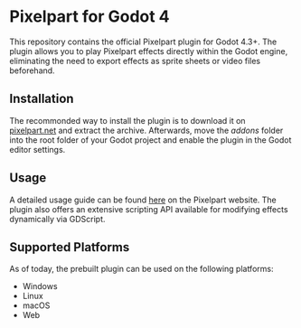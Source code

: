 # Pixelpart for Godot 4

This repository contains the official Pixelpart plugin for Godot 4.3+. The plugin allows you to play Pixelpart effects directly within the Godot engine, eliminating the need to export effects as sprite sheets or video files beforehand.

## Installation

The recommonded way to install the plugin is to download it on [pixelpart.net](https://pixelpart.net/plugins/) and extract the archive. Afterwards, move the *addons* folder into the root folder of your Godot project and enable the plugin in the Godot editor settings.

## Usage

A detailed usage guide can be found [here](https://pixelpart.net/documentation/book/plugins/plugin-godot4.html) on the Pixelpart website. The plugin also offers an extensive scripting API available for modifying effects dynamically via GDScript.

## Supported Platforms

As of today, the prebuilt plugin can be used on the following platforms:

- Windows
- Linux
- macOS
- Web

